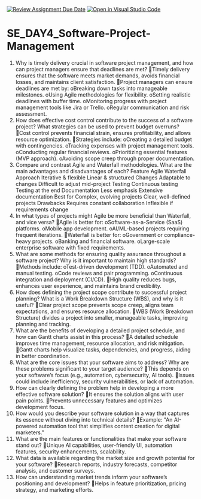 [![Review Assignment Due Date](https://classroom.github.com/assets/deadline-readme-button-22041afd0340ce965d47ae6ef1cefeee28c7c493a6346c4f15d667ab976d596c.svg)](https://classroom.github.com/a/9pw6JKcu)
[![Open in Visual Studio Code](https://classroom.github.com/assets/open-in-vscode-2e0aaae1b6195c2367325f4f02e2d04e9abb55f0b24a779b69b11b9e10269abc.svg)](https://classroom.github.com/online_ide?assignment_repo_id=18515556&assignment_repo_type=AssignmentRepo)
# SE_DAY4_Software-Project-Management
1. Why is timely delivery crucial in software project management, and how can project managers ensure that deadlines are met?
Timely delivery ensures that the software meets market demands, avoids financial losses, and maintains client satisfaction.
Project managers can ensure deadlines are met by: 
oBreaking down tasks into manageable milestones.
oUsing Agile methodologies for flexibility.
oSetting realistic deadlines with buffer time.
oMonitoring progress with project management tools like Jira or Trello.
oRegular communication and risk assessment.
2. How does effective cost control contribute to the success of a software project? What strategies can be used to prevent budget overruns?
Cost control prevents financial strain, ensures profitability, and allows resource optimization.
Strategies include: 
oCreating a detailed budget with contingencies.
oTracking expenses with project management tools.
oConducting regular financial reviews.
oPrioritizing essential features (MVP approach).
oAvoiding scope creep through proper documentation.
3. Compare and contrast Agile and Waterfall methodologies. What are the main advantages and disadvantages of each?
Feature	Agile	Waterfall
Approach	Iterative & flexible	Linear & structured
Changes	Adaptable to changes	Difficult to adjust mid-project
Testing	Continuous testing	Testing at the end
Documentation	Less emphasis	Extensive documentation
Best for	Complex, evolving projects	Clear, well-defined projects
Drawbacks	Requires constant collaboration	Inflexible if requirements change
4. In what types of projects might Agile be more beneficial than Waterfall, and vice versa?
Agile is better for: 
oSoftware-as-a-Service (SaaS) platforms.
oMobile app development.
oAI/ML-based projects requiring frequent iterations.
Waterfall is better for: 
oGovernment or compliance-heavy projects.
oBanking and financial software.
oLarge-scale enterprise software with fixed requirements.
5. What are some methods for ensuring quality assurance throughout a software project? Why is it important to maintain high standards?
Methods include: 
oTest-driven development (TDD).
oAutomated and manual testing.
oCode reviews and pair programming.
oContinuous integration and deployment (CI/CD).
High quality reduces bugs, enhances user experience, and maintains brand credibility.
6. How does defining the project scope contribute to successful project planning? What is a Work Breakdown Structure (WBS), and why is it useful?
Clear project scope prevents scope creep, aligns team expectations, and ensures resource allocation.
WBS (Work Breakdown Structure) divides a project into smaller, manageable tasks, improving planning and tracking.
7. What are the benefits of developing a detailed project schedule, and how can Gantt charts assist in this process?
A detailed schedule improves time management, resource allocation, and risk mitigation.
Gantt charts help visualize tasks, dependencies, and progress, aiding in better coordination.
8. What are the core issues that your software aims to address? Why are these problems significant to your target audience?
This depends on your software’s focus (e.g., automation, cybersecurity, AI tools).
Issues could include inefficiency, security vulnerabilities, or lack of automation.
9. How can clearly defining the problem help in developing a more effective software solution?
It ensures the solution aligns with user pain points.
Prevents unnecessary features and optimizes development focus.
10. How would you describe your software solution in a way that captures its essence without diving into technical details?
Example: "An AI-powered automation tool that simplifies content creation for digital marketers."
11. What are the main features or functionalities that make your software stand out?
Unique AI capabilities, user-friendly UI, automation features, security enhancements, scalability.
12. What data is available regarding the market size and growth potential for your software?
Research reports, industry forecasts, competitor analysis, and customer surveys.
13. How can understanding market trends inform your software’s positioning and development?
Helps in feature prioritization, pricing strategy, and marketing efforts.
